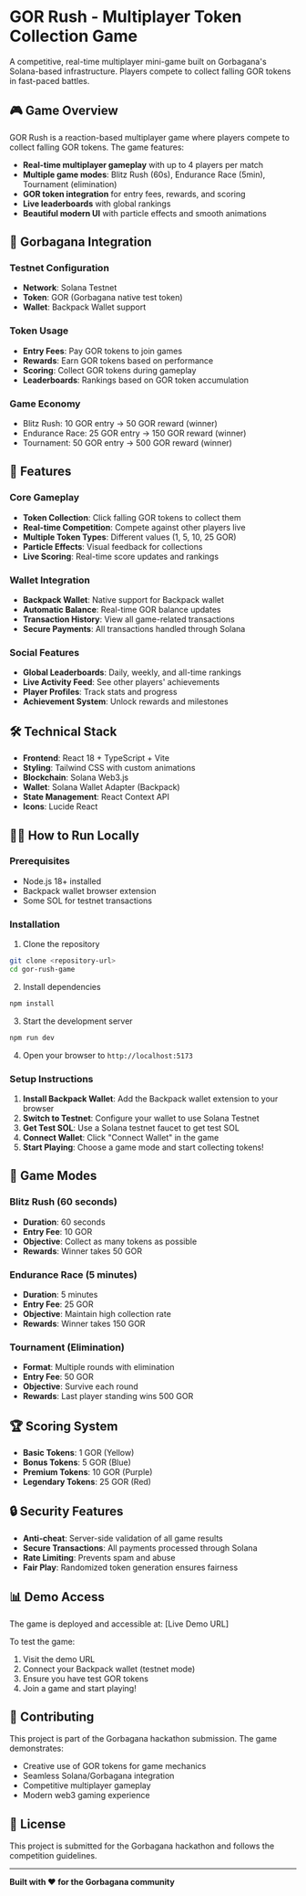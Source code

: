 # GOR Rush - Multiplayer Token Collection Game

A competitive, real-time multiplayer mini-game built on Gorbagana's Solana-based infrastructure. Players compete to collect falling GOR tokens in fast-paced battles.

## 🎮 Game Overview

GOR Rush is a reaction-based multiplayer game where players compete to collect falling GOR tokens. The game features:

- **Real-time multiplayer gameplay** with up to 4 players per match
- **Multiple game modes**: Blitz Rush (60s), Endurance Race (5min), Tournament (elimination)
- **GOR token integration** for entry fees, rewards, and scoring
- **Live leaderboards** with global rankings
- **Beautiful modern UI** with particle effects and smooth animations

## 🔗 Gorbagana Integration

### Testnet Configuration
- **Network**: Solana Testnet
- **Token**: GOR (Gorbagana native test token)
- **Wallet**: Backpack Wallet support

### Token Usage
- **Entry Fees**: Pay GOR tokens to join games
- **Rewards**: Earn GOR tokens based on performance
- **Scoring**: Collect GOR tokens during gameplay
- **Leaderboards**: Rankings based on GOR token accumulation

### Game Economy
- Blitz Rush: 10 GOR entry → 50 GOR reward (winner)
- Endurance Race: 25 GOR entry → 150 GOR reward (winner)
- Tournament: 50 GOR entry → 500 GOR reward (winner)

## 🚀 Features

### Core Gameplay
- **Token Collection**: Click falling GOR tokens to collect them
- **Real-time Competition**: Compete against other players live
- **Multiple Token Types**: Different values (1, 5, 10, 25 GOR)
- **Particle Effects**: Visual feedback for collections
- **Live Scoring**: Real-time score updates and rankings

### Wallet Integration
- **Backpack Wallet**: Native support for Backpack wallet
- **Automatic Balance**: Real-time GOR balance updates
- **Transaction History**: View all game-related transactions
- **Secure Payments**: All transactions handled through Solana

### Social Features
- **Global Leaderboards**: Daily, weekly, and all-time rankings
- **Live Activity Feed**: See other players' achievements
- **Player Profiles**: Track stats and progress
- **Achievement System**: Unlock rewards and milestones

## 🛠 Technical Stack

- **Frontend**: React 18 + TypeScript + Vite
- **Styling**: Tailwind CSS with custom animations
- **Blockchain**: Solana Web3.js
- **Wallet**: Solana Wallet Adapter (Backpack)
- **State Management**: React Context API
- **Icons**: Lucide React

## 🏃‍♂️ How to Run Locally

### Prerequisites
- Node.js 18+ installed
- Backpack wallet browser extension
- Some SOL for testnet transactions

### Installation
1. Clone the repository
```bash
git clone <repository-url>
cd gor-rush-game
```

2. Install dependencies
```bash
npm install
```

3. Start the development server
```bash
npm run dev
```

4. Open your browser to `http://localhost:5173`

### Setup Instructions
1. **Install Backpack Wallet**: Add the Backpack wallet extension to your browser
2. **Switch to Testnet**: Configure your wallet to use Solana Testnet
3. **Get Test SOL**: Use a Solana testnet faucet to get test SOL
4. **Connect Wallet**: Click "Connect Wallet" in the game
5. **Start Playing**: Choose a game mode and start collecting tokens!

## 🎯 Game Modes

### Blitz Rush (60 seconds)
- **Duration**: 60 seconds
- **Entry Fee**: 10 GOR
- **Objective**: Collect as many tokens as possible
- **Rewards**: Winner takes 50 GOR

### Endurance Race (5 minutes)
- **Duration**: 5 minutes
- **Entry Fee**: 25 GOR
- **Objective**: Maintain high collection rate
- **Rewards**: Winner takes 150 GOR

### Tournament (Elimination)
- **Format**: Multiple rounds with elimination
- **Entry Fee**: 50 GOR
- **Objective**: Survive each round
- **Rewards**: Last player standing wins 500 GOR

## 🏆 Scoring System

- **Basic Tokens**: 1 GOR (Yellow)
- **Bonus Tokens**: 5 GOR (Blue)
- **Premium Tokens**: 10 GOR (Purple)
- **Legendary Tokens**: 25 GOR (Red)

## 🔒 Security Features

- **Anti-cheat**: Server-side validation of all game results
- **Secure Transactions**: All payments processed through Solana
- **Rate Limiting**: Prevents spam and abuse
- **Fair Play**: Randomized token generation ensures fairness

## 📊 Demo Access

The game is deployed and accessible at: [Live Demo URL]

To test the game:
1. Visit the demo URL
2. Connect your Backpack wallet (testnet mode)
3. Ensure you have test GOR tokens
4. Join a game and start playing!

## 🤝 Contributing

This project is part of the Gorbagana hackathon submission. The game demonstrates:
- Creative use of GOR tokens for game mechanics
- Seamless Solana/Gorbagana integration
- Competitive multiplayer gameplay
- Modern web3 gaming experience

## 📄 License

This project is submitted for the Gorbagana hackathon and follows the competition guidelines.

---

**Built with ❤️ for the Gorbagana community**